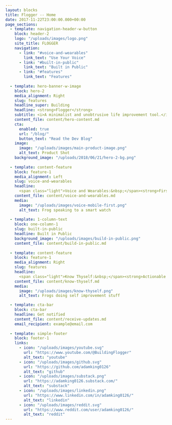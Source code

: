 ```yaml
---
layout: blocks
title: Flogger -- Home
date: 2017-11-22T23:00:00.000+00:00
page_sections:
  - template: navigation-header-w-button
    block: header-2
    logo: "/uploads/images/logo.png"
    site_title: FLOGGER
    navigation:
      - link: "#voice-and-wearables"
        link_text: "Use Your Voice"
      - link: "#built-in-public"
        link_text: "Built in Public"
      - link: "#features"
        link_text: "Features"
  
  - template: hero-banner-w-image
    block: hero-2  
    media_alignment: Right
    slug: features
    headline_super: Building
    headline: <strong>Flogger</strong>
    subtitle: <i>A minimalist and unobtrusive life improvement tool.</i>
    content_file: content/hero-content.md
    cta:
      enabled: true
      url: "/blog/"
      button_text: "Read the Dev Blog"
    image:
      image: "/uploads/images/main-product-image.png"
      alt_text: Product Shot
    background_image: "/uploads/2018/06/21/hero-2-bg.png"
  
  - template: content-feature
    block: feature-1
    media_alignment: Left
    slug: voice-and-wearables
    headline:
      <span class="light">Voice and Wearables:&nbsp;</span><strong>First-Class Citizens</strong>
    content_file: content/voice-and-wearables.md
    media:
      image: "/uploads/images/voice-mobile-first.png"
      alt_text: Frog speaking to a smart watch
  
  - template: 1-column-text
    block: one-column-1
    slug: built-in-public
    headline: Built in Public
    background_image: "/uploads/images/build-in-public.png"
    content_file: content/build-in-public.md
  
  - template: content-feature
    block: feature-1
    media_alignment: Right
    slug: features
    headline:
      <span class="light">Know Thyself:&nbsp;</span><strong>Actionable Insights, not Gamification</strong>
    content_file: content/know-thyself.md
    media:
      image: "/uploads/images/know-thyself.png"
      alt_text: Frogs doing self improvement stuff

  - template: cta-bar
    block: cta-bar
    headline: Get notified
    content_file: content/receive-updates.md
    email_recipient: example@email.com
  
  - template: simple-footer
    block: footer-1
    links:
      - icon: "/uploads/images/youtube.svg"
        url: "https://www.youtube.com/@BuildingFlogger"
        alt_text: "youtube"
      - icon: "/uploads/images/github.svg"
        url: "https://github.com/adamking0126"
        alt_text: "github"
      - icon: "/uploads/images/substack.png"
        url: "https://adamking0126.substack.com/"
        alt_text: "substack"
      - icon: "/uploads/images/linkedin.png"
        url: "https://www.linkedin.com/in/adamking0126/"
        alt_text: "linkedin"
      - icon: "/uploads/images/reddit.svg"
        url: "https://www.reddit.com/user/adamking0126/"
        alt_text: "reddit" 
---
```

